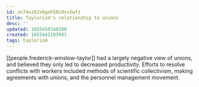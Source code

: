 ```yaml
---
id: zn74xz82x8geh50c0sx5wfz
title: Taylorism's relationship to unions
desc: ''
updated: 1655450340300
created: 1655441183941
tags: taylorism 
---
```


[[people.frederick-winslow-taylor]] had a largely negative view of unions, and believed they only led to decreased productivity. Efforts to resolve conflicts with workers included methods of scientific collectivism, making agreements with unions, and the personnel management movement.

